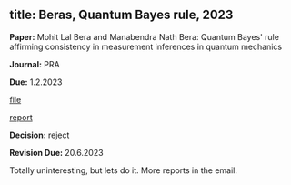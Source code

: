 title: Beras, Quantum Bayes rule, 2023
---

**Paper:**  Mohit Lal Bera and Manabendra Nath Bera:  Quantum Bayes' rule affirming consistency in measurement inferences in
    quantum mechanics 
 
**Journal:** PRA

**Due:** 1.2.2023

[file](REF_bera2023/file.pdf)

[report](REF_bera2023/report.pdf)

**Decision:**  reject

**Revision Due:** 20.6.2023

Totally uninteresting, but lets do it. More reports in the  email.


